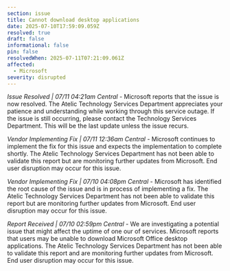 ```yaml
---
section: issue
title: Cannot download desktop applications
date: 2025-07-10T17:59:09.059Z
resolved: true
draft: false
informational: false
pin: false
resolvedWhen: 2025-07-11T07:21:09.061Z
affected:
  - Microsoft
severity: disrupted
---
```

*Issue Resolved | 07/11 04:21am Central* - Microsoft reports that the issue is now resolved. The Atelic Technology Services Department appreciates your patience and understanding while working through this service outage. If the issue is still occurring, please contact the Technology Services Department. This will be the last update unless the issue recurs.

*Vendor Implementing Fix | 07/11 12:36am Central* - Microsoft continues to implement the fix for this issue and expects the implementation to complete shortly. The Atelic Technology Services Department has not been able to validate this report but are monitoring further updates from Microsoft. End user disruption may occur for this issue.

*Vendor Implementing Fix | 07/10 04:08pm Central* - Microsoft has identified the root cause of the issue and is in process of implementing a fix. The Atelic Technology Services Department has not been able to validate this report but are monitoring further updates from Microsoft. End user disruption may occur for this issue.

*Report Received | 07/10 02:59pm Central* - We are investigating a potential issue that might affect the uptime of one our of services. Microsoft reports that users may be unable to download Microsoft Office desktop applications. The Atelic Technology Services Department has not been able to validate this report and are monitoring further updates from Microsoft. End user disruption may occur for this issue.
